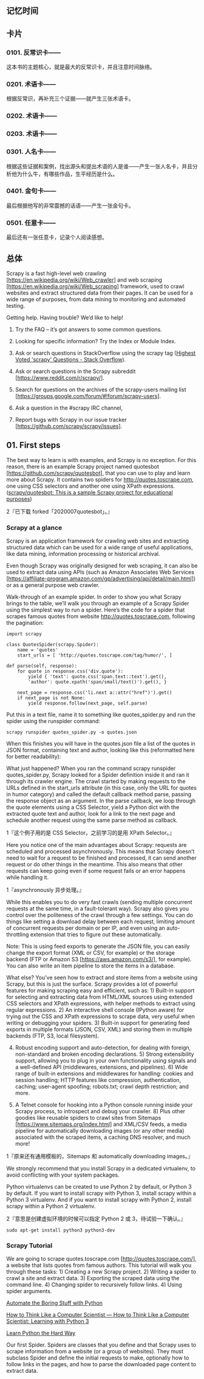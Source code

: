 ## 记忆时间

## 卡片

### 0101. 反常识卡——

这本书的主题核心，就是最大的反常识卡，并且注意时间脉络。

### 0201. 术语卡——

根据反常识，再补充三个证据——就产生三张术语卡。

### 0202. 术语卡——

### 0203. 术语卡——

### 0301. 人名卡——

根据这些证据和案例，找出源头和提出术语的人是谁——产生一张人名卡，并且分析他为什么牛，有哪些作品，生平经历是什么。

### 0401. 金句卡——

最后根据他写的非常震撼的话语——产生一张金句卡。

### 0501. 任意卡——

最后还有一张任意卡，记录个人阅读感想。

## 总体

Scrapy is a fast high-level web crawling [https://en.wikipedia.org/wiki/Web_crawler] and web scraping [https://en.wikipedia.org/wiki/Web_scraping] framework, used to crawl websites and extract structured data from their pages. It can be used for a wide range of purposes, from data mining to monitoring and automated testing.

Getting help. Having trouble? We’d like to help!

1. Try the FAQ – it’s got answers to some common questions.

2. Looking for specific information? Try the Index or Module Index.

3. Ask or search questions in StackOverflow using the scrapy tag ([Highest Voted 'scrapy' Questions - Stack Overflow](https://stackoverflow.com/tags/scrapy)).

4. Ask or search questions in the Scrapy subreddit [https://www.reddit.com/r/scrapy/].

5. Search for questions on the archives of the scrapy-users mailing list [https://groups.google.com/forum/#!forum/scrapy-users].

6. Ask a question in the #scrapy IRC channel,

7. Report bugs with Scrapy in our issue tracker [https://github.com/scrapy/scrapy/issues].

## 01. First steps

The best way to learn is with examples, and Scrapy is no exception. For this reason, there is an example Scrapy project named quotesbot [https://github.com/scrapy/quotesbot], that you can use to play and learn more about Scrapy. It contains two spiders for http://quotes.toscrape.com, one using CSS selectors and another one using XPath expressions.([scrapy/quotesbot: This is a sample Scrapy project for educational purposes](https://github.com/scrapy/quotesbot))

2『已下载 forked「2020007quotesbot」。』

### Scrapy at a glance

Scrapy is an application framework for crawling web sites and extracting structured data which can be used for a wide range of useful applications, like data mining, information processing or historical archival.

Even though Scrapy was originally designed for web scraping, it can also be used to extract data using APIs (such as Amazon Associates Web Services [https://affiliate-program.amazon.com/gp/advertising/api/detail/main.html]) or as a general purpose web crawler.

Walk-through of an example spider. In order to show you what Scrapy brings to the table, we’ll walk you through an example of a Scrapy Spider using the simplest way to run a spider. Here’s the code for a spider that scrapes famous quotes from website http://quotes.toscrape.com, following the pagination:

```
import scrapy

class QuotesSpider(scrapy.Spider):
    name = 'quotes' 
    start_urls = [ 'http://quotes.toscrape.com/tag/humor/', ]

def parse(self, response):
    for quote in response.css('div.quote'):
        yield { 'text': quote.css('span.text::text').get(), 
        'author': quote.xpath('span/small/text()').get(), }

    next_page = response.css('li.next a::attr("href")').get() 
    if next_page is not None:
        yield response.follow(next_page, self.parse)
```

Put this in a text file, name it to something like quotes_spider.py and run the spider using the runspider command:

    scrapy runspider quotes_spider.py -o quotes.json

When this finishes you will have in the quotes.json file a list of the quotes in JSON format, containing text and author, looking like this (reformatted here for better readability):

What just happened? When you ran the command scrapy runspider quotes_spider.py, Scrapy looked for a Spider definition inside it and ran it through its crawler engine. The crawl started by making requests to the URLs defined in the start_urls attribute (in this case, only the URL for quotes in humor category) and called the default callback method parse, passing the response object as an argument. In the parse callback, we loop through the quote elements using a CSS Selector, yield a Python dict with the extracted quote text and author, look for a link to the next page and schedule another request using the same parse method as callback.

1『这个例子用的是 CSS Selector，之前学习的是用 XPath Selector。』

Here you notice one of the main advantages about Scrapy: requests are scheduled and processed asynchronously. This means that Scrapy doesn’t need to wait for a request to be finished and processed, it can send another request or do other things in the meantime. This also means that other requests can keep going even if some request fails or an error happens while handling it.

1『asynchronously 异步处理。』

While this enables you to do very fast crawls (sending multiple concurrent requests at the same time, in a fault-tolerant way). Scrapy also gives you control over the politeness of the crawl through a few settings. You can do things like setting a download delay between each request, limiting amount of concurrent requests per domain or per IP, and even using an auto-throttling extension that tries to figure out these automatically.

Note: This is using feed exports to generate the JSON file, you can easily change the export format (XML or CSV, for example) or the storage backend (FTP or Amazon S3 [https://aws.amazon.com/s3/], for example). You can also write an item pipeline to store the items in a database.

What else? You’ve seen how to extract and store items from a website using Scrapy, but this is just the surface. Scrapy provides a lot of powerful features for making scraping easy and efficient, such as: 1) Built-in support for selecting and extracting data from HTML/XML sources using extended CSS selectors and XPath expressions, with helper methods to extract using regular expressions. 2) An interactive shell console (IPython aware) for trying out the CSS and XPath expressions to scrape data, very useful when writing or debugging your spiders. 3) Built-in support for generating feed exports in multiple formats (JSON, CSV, XML) and storing them in multiple backends (FTP, S3, local filesystem).

4) Robust encoding support and auto-detection, for dealing with foreign, non-standard and broken encoding declarations. 5) Strong extensibility support, allowing you to plug in your own functionality using signals and a well-defined API (middlewares, extensions, and pipelines). 6) Wide range of built-in extensions and middlewares for handling: cookies and session handling; HTTP features like compression, authentication, caching; user-agent spoofing; robots.txt; crawl depth restriction; and more.

7) A Telnet console for hooking into a Python console running inside your Scrapy process, to introspect and debug your crawler. 8) Plus other goodies like reusable spiders to crawl sites from Sitemaps [https://www.sitemaps.org/index.html] and XML/CSV feeds, a media pipeline for automatically downloading images (or any other media) associated with the scraped items, a caching DNS resolver, and much more!

1『原来还有通用模板的，Sitemaps 和 automatically downloading images。』

We strongly recommend that you install Scrapy in a dedicated virtualenv, to avoid conflicting with your system packages.

Python virtualenvs can be created to use Python 2 by default, or Python 3 by default. If you want to install scrapy with Python 3, install scrapy within a Python 3 virtualenv. And if you want to install scrapy with Python 2, install scrapy within a Python 2 virtualenv.

2『意思是创建虚拟环境的时候可以指定 Python 2 或 3，待试验一下确认。』

    sudo apt-get install python3 python3-dev

### Scrapy Tutorial

We are going to scrape quotes.toscrape.com [http://quotes.toscrape.com/], a website that lists quotes from famous authors. This tutorial will walk you through these tasks: 1) Creating a new Scrapy project. 2) Writing a spider to crawl a site and extract data. 3) Exporting the scraped data using the command line. 4) Changing spider to recursively follow links. 4) Using spider arguments.

[Automate the Boring Stuff with Python](https://automatetheboringstuff.com/)

[How to Think Like a Computer Scientist — How to Think Like a Computer Scientist: Learning with Python 3](http://openbookproject.net/thinkcs/python/english3e/)

[Learn Python the Hard Way](https://learnpythonthehardway.org/python3/)

Our first Spider. Spiders are classes that you define and that Scrapy uses to scrape information from a website (or a group of websites). They must subclass Spider and define the initial requests to make, optionally how to follow links in the pages, and how to parse the downloaded page content to extract data.



